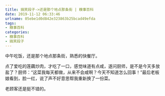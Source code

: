```yaml
---
title: 搞笑段子->还是那个地点那条街 | 糗事百科
date: 2019-11-12 06:33:46
urlname: 05ebe1d0d842e323863b25bcad49efda
tags: 
- 糗事百科
categories:
- 糗事百科
- 搞笑段子
---
```

中午吃饭，还是那个地点那条街，熟悉的快餐厅。

点了爱吃的莲藕炒肉，才吃了一口，感觉味道有点咸，遂问厨师，是不是今天多放盐了？厨师：“这菜我每天都做，从来不会咸啊？今天不知道怎么回事！”最后老板娘看到，脸一红，说了声不好意思帮我重新换了一份菜。

老顾客还是挺不错的。


